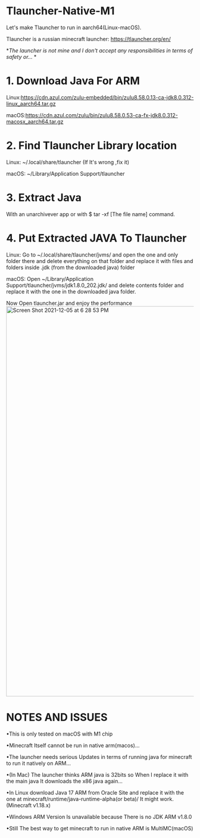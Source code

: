 
# Tlauncher-Native-M1
Let's make Tlauncher to run in aarch64(Linux-macOS).

Tlauncher is a russian minecraft launcher: https://tlauncher.org/en/

*_The launcher is not mine and I don't accept any responsibilities in terms of safety or..._ *

# 1. Download Java For ARM
Linux:https://cdn.azul.com/zulu-embedded/bin/zulu8.58.0.13-ca-jdk8.0.312-linux_aarch64.tar.gz

macOS:https://cdn.azul.com/zulu/bin/zulu8.58.0.53-ca-fx-jdk8.0.312-macosx_aarch64.tar.gz
# 2. Find Tlauncher Library location
Linux: ~/.local/share/tlauncher (If It's wrong ,fix it)

macOS: ~/Library/Application Support/tlauncher
# 3. Extract Java
With an unarchivever app or with $ tar -xf [The file name] command.
# 4. Put Extracted JAVA To Tlauncher
Linux: Go to ~/.local/share/tlauncher/jvms/ and open the one and only folder there and delete everything on that folder and replace it with files and folders inside .jdk (from the downloaded java) folder

macOS: Open ~/Library/Application Support/tlauncher/jvms/jdk1.8.0_202.jdk/ and delete contents folder and replace it with the one in the downloaded java folder.

Now Open tlauncher.jar and enjoy the performance
<img width="1049" alt="Screen Shot 2021-12-05 at 6 28 53 PM" src="https://user-images.githubusercontent.com/95017233/144751925-d17500f6-c999-457d-bbf8-94c1e0759798.png">

# NOTES AND ISSUES
•This is only tested on macOS with M1 chip

•Minecraft Itself cannot be run in native arm(macos)...

•The launcher needs serious Updates in terms of running java for minecraft to run it natively on ARM...

•(In Mac) The launcher thinks ARM java is 32bits so When I replace it with the main java It downloads the x86 java again...

•In Linux download Java 17 ARM from Oracle Site and replace it with the one at minecraft/runtime/java-runtime-alpha(or beta)/  It might work. (Minecraft v1.18.x)

•Windows ARM Version Is unavailable because There is no JDK ARM v1.8.0

•Still The best way to get minecraft to run in native ARM is MultiMC(macOS)

